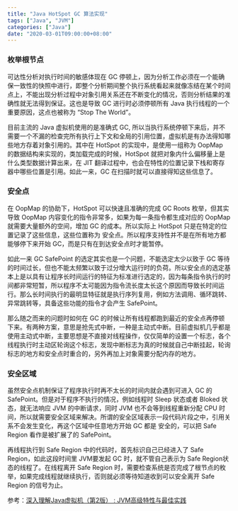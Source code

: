 ```yaml
---
title: "Java HotSpot GC 算法实现"
tags: ["Java", "JVM"]
categories: ["Java"]
date: "2020-03-01T09:00:00+08:00"
---
```


### 枚举根节点

可达性分析对执行时间的敏感体现在 GC 停顿上，因为分析工作必须在一个能确保一致性的快照中进行，即整个分析期间整个执行系统看起来就像冻结在某个时间点上，不能出现分析过程中对象引用关系还在不断变化的情况，否则分析结果的准确性就无法得到保证。这也是导致 GC 进行时必须停顿所有 Java 执行线程的一个重要原因，这点也被称为 “Stop The World”。

目前主流的 Java 虚拟机使用的是准确式 GC, 所以当执行系统停顿下来后，并不需要一个不漏的检查完所有执行上下文和全局的引用位置，虚拟机是有办法得知哪些地方存着对象引用的。其中在 HotSpot 的实现中，是使用一组称为 OopMap 的数据结构来实现的，类加载完成的时候，HotSpot 就把对象内什么偏移量上是什么类型数据计算出来，在 JIT 翻译过程中，也会在特性的位置记录下栈和寄存器中哪些位置是引用。如此一来，GC 在扫描时就可以直接得知这些信息了。

### 安全点

在 OopMap 的协助下，HotSpot 可以快速且准确的完成 GC Roots 枚举，但其实导致 OopMap 内容变化的指令非常多，如果为每一条指令都生成对应的 OopMap 就需要大量额外的空间，增加 GC 的成本。所以实际上 HotSpot 只是在特定的位置记录了这些信息，这些位置称为 安全点。所以程序支持性并不是在所有地方都能够停下来开始 GC，而是只有在到达安全点时才能暂停。

如此一来 GC SafePoint 的选定其实也是一个问题，不能选定太少以致于 GC 等待的时间过长，但也不能太频繁以致于过分增大运行时的负荷。所以安全点的选定基本上是以具有让程序长时间运行的特征为标准进行选定的，因为每条指令执行的时间都非常短暂，所以程序不太可能因为指令流长度太长这个原因而导致长时间运行。那么长时间执行的最明显特征就是执行序列复用，例如方法调用、循环跳转、异常跳转等，具备这些功能的指令才会产生 SafePoint。

那么随之而来的问题时如何在 GC 的时候让所有线程都跑到最近的安全点再停顿下来。有两种方案，意思是抢先式中断，一种是主动式中断。目前虚拟机几乎都是使用主动式中断，主要思想是不直接对线程操作，仅仅简单的设置一个标志，各个线程执行时主动区轮询这个标志，发现中断标志为真的时候就自己中断挂起，轮询标志的地方和安全点时重合的，另外再加上对象需要分配内存的地方。

### 安全区域

虽然安全点机制保证了程序执行时再不太长的时间内就会遇到可进入 GC 的 SafePoint。但是对于程序不执行的情况，例如线程时 Sleep 状态或者 Bloked 状态，就无法响应 JVM 的中断请求，同时 JVM 也不会等到线程重新分配 CPU 时间，所以就需要安全区域来解决。所谓的安全区域表示一段代码片段之中，引用关系不会发生变化，再这个区域中任意地方开始 GC 都是 安全的，可以把  Safe Region 看作是被扩展了的 SafePoint。

再线程执行到 Safe Region 中的代码时，首先标识自己已经进入了 Safe Region，如此这段时间里 JVM要发起 GC 时，就不管自己表示为 Safe Region状态的线程了。在线程离开 Safe Region 时，需要检查系统是否完成了根节点的枚举，如果完成线程就继续执行，否则就必须等待知道收到可以安全离开 Safe Region 的信号为止。



参考：[深入理解Java虚拟机（第2版） : JVM高级特性与最佳实践](https://book.douban.com/subject/24722612/)